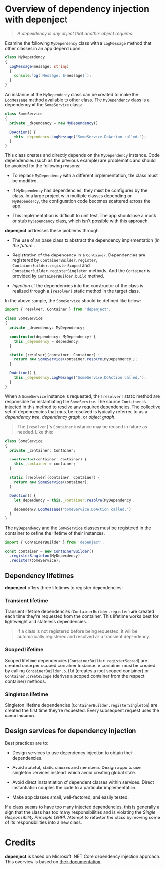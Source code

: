 # Overview of dependency injection with depenject

> *A dependency is any object that another object requires.*

Examine the following `MyDependency` class with a `LogMessage` method that other classes in an app depend upon:

```typescript
class MyDependency
{
  LogMessage(message: string)
  {
    console.log(`Message: ${message}`);
  }
}
```

An instance of the `MyDependency` class can be created to make the `LogMessage` method available to other class. The `MyDependency` class is a dependency of the `SomeService` class:

```typescript
class SomeService
{
  private _dependency = new MyDependency();

  DoAction() {
    this._dependency.LogMessage("SomeService.DoAction called.");
  }
}
```

This class creates and directly depends on the `MyDependency` instance. Code dependencies (such as the previous example) are problematic and should be avoided for the following reasons:

* To replace `MyDependency` with a different implementation, the class must be modified.

* If `MyDependency` has dependencies, they must be configured by the class. In a large project with multiple classes depending on `MyDependency`, the configuration code becomes scattered across the app.

* This implementation is difficult to unit test. The app should use a mock or stub `MyDependency` class, which isn't possible with this approach.

**depenject** addresses these problems through:

* The use of an base class to abstract the dependency implementation (*in the future*).

* Registration of the dependency in a `Container`. Dependencies are registered by `ContainerBuilder.register`, `ContainerBuilder.registerScoped` and `ContainerBuilder.registerSingleton` methods. And the `Container` is provided by `ContainerBuilder.build` method.

* *Injection* of the dependencies into the constructor of the class is realized through a `[resolver]` static method in the target class.

In the above sample, the `SomeService` should be defined like below:

```typescript
import { resolver, Container } from 'depenject';

class SomeService
{
  private _dependency: MyDependency;

  constructor(dependency: MyDependency) {
    this._dependency = dependency;
  }

  static [resolver](container: Container) {
    return new SomeService(container.resolve(MyDependency));
  }

  DoAction() {
    this._dependency.LogMessage("SomeService.DoAction called.");
  }
}
```

When a `SomeService` instance is requested, the `[resolver]` static method are responsible for instantiating the `SomeService`. The source `Container` is injected in this method to resolve any required dependencies. The collective set of dependencies that must be resolved is typically referred to as a *dependency tree*, *dependency graph*, or *object graph*.

> The `[resolver]`'s `Container` instance may be reused in future as needed. Like this:
  
```typescript
class SomeService
{
  private _container: Container;

  constructor(container: Container) {
    this._container = container;
  }

  static [resolver](container: Container) {
    return new SomeService(container);
  }

  DoAction() {
    let dependency = this._container.resolve(MyDependency);

    dependency.LogMessage("SomeService.DoAction called.");
  }
}
```

The `MyDependency` and the `SomeService` classes must be registered in the container to define the lifetime of their instances.

```typescript
import { ContainerBuilder } from 'depenject';

const container = new ContainerBuilder()
  .registerSingleton(MyDependency)
  .register(SomeService);
```

## Dependency lifetimes

**depenject** offers three lifetimes to register dependencies:

### Transient lifetime

Transient lifetime dependencies (`ContainerBuilder.register`) are created each time they're requested from the container. This lifetime works best for lightweight and stateless dependencies.

> If a class is not registered before being requested, it will be automatically registered and resolved as a transient dependency.

### Scoped lifetime

Scoped lifetime dependencies (`ContainerBuilder.registerScoped`) are created once per scoped container instance. A container must be created by calling `ContainerBuilder.build` (creates a root scoped container) or `Container.createScope` (derives a scoped container from the respect container) methods.

### Singleton lifetime

Singleton lifetime dependencies (`ContainerBuilder.registerSingleton`) are created the first time they're requested. Every subsequent request uses the same instance.

## Design services for dependency injection

Best practices are to:

* Design services to use dependency injection to obtain their dependencies.

* Avoid stateful, static classes and members. Design apps to use singleton services instead, which avoid creating global state.

* Avoid direct instantiation of dependent classes within services. Direct instantiation couples the code to a particular implementation.

* Make app classes small, well-factored, and easily tested.

If a class seems to have too many injected dependencies, this is generally a sign that the class has too many responsibilities and is violating the *Single Responsibility Principle (SRP)*. Attempt to refactor the class by moving some of its responsibilities into a new class.

# Credits

**depenject** is based on Microsoft .NET Core dependency injection approach. This overview is based on [their documentation](https://docs.microsoft.com/pt-br/aspnet/core/fundamentals/dependency-injection).